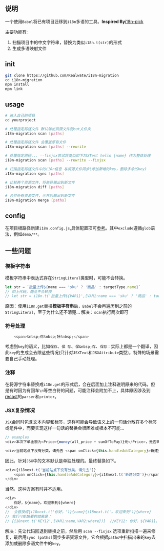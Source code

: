 
## 说明
一个使用`Babel`将已有项目迁移到`i18n`多语的工具。**Inspired By**[i18n-pick](https://github.com/ProtoTeam/i18n-pick)

主要功能有:
1. 扫描项目中的中文字符串，替换为类似`i18n.t(str)`的形式
2. 生成多语映射文件

## init
``` bash
git clone https://github.com/Realwate/i18n-migration
cd i18n-migration
npm install
npm link
```
## usage
``` bash
# 进入自己的项目
cd yourproject

# 处理指定路径文件 默认输出资源文件到out文件夹
i18n-migration scan [paths] 

# 处理指定路径文件 会覆盖原有文件
i18n-migration scan [paths] --rewrite

# 处理指定路径... --fixjsx尝试将类似如下JSXText hello {name} 作为整体处理
i18n-migration scan [paths] --rewrite --fixjsx

# 扫描指定路径文件中的i18n信息 与资源文件同步(添加新增的key，删除多余的key) 
i18n-migration sync [paths] 

# 比较两个资源文件，将差异输出到新文件
i18n-migration diff [paths] 

# 合并所有资源文件，合并后输出到新文件
i18n-migration merge [paths] 

```

## config
在项目根路径新建`i18n.config.js`,具体配置项可[参考](https://github.com/Realwate/i18n-migration/blob/master/src/config/index.js)。其中`exclude`遵循`glob`语法，例如`demo/**`。

## 一些问题
### 模板字符串
模板字符串中表达式存在`StringLiteral`类型时，可能不会转换。
``` javascript
let str = `批量上传${name === 'sku' ? '商品' : targetType.name}`
// 如上代码，商品不会转换
// let str = i18n.t('批量上传${VAR1}',{VAR1:name === 'sku' ? '商品' : targetType.name})
```
原因：使用`i18n.get`替换**模板字符串**后，`Babel`不会再遍历到之前的`StringLiteral`，至于为什么还不清楚...
解决：`scan`执行两次即可

### 符号处理
```javascript
    <span>&nbsp;你&nbsp;好&nbsp;</span>
```
考虑到`key`的语义，比如`保存`、`保 存`、`保&nbsp;存`、`保存：`实际上都是一个翻译，因此`key`的生成会去除这些情况(只针对`JSXText`和`JSXAttribute`类型)，特殊的场景需要自己手动处理。


### 注释
在将源字符串替换成`i18n.get`的形式后，会在后面加上注释说明原来的代码。但是有时因为有回车`\n`等空白符的问题，可能注释会附加不上，具体原因涉及到[recast](https://github.com/benjamn/recast)的`parser`和`printer`。


### JSX复杂情况
`JSX`会同时包含文本内容和标签，这样可能会导致语义上的一句话分散在多个标签或组件中，而要实现这样一句话的替换会很困难或根本不可能...
```javascript
// examples
<div>本次下单金额为<Price>{money(all_price + sumOfToPay)}元</Price>，是否确认下单</div>

<div>当前站点下没有分类，请先去 <span onClick={this.handleAddCategory}>新建分类</span>，再新建商品</div> 
```
因此，针对`JSX`中的文本默认是单独处理的。最终替换如下。
``` javascript
<div>{i18next.t('当前站点下没有分类，请先去')} 
    <span onClick={this.handleAddCategory}>{i18next.t('新建分类')}</span>{i18next.t('，再新建商品')}
</div> 
```
当然，这种方案有时并不适用。
``` javascript
<div>
    你好，${name}。欢迎来到${where}  
</div> 
//  会替换成{i18next.t('你好，')}{name}{i18next.t('。欢迎来到')}{where}
// 我们可能想要的效果是：
// {i18next.t('KEY12',{VAR1:name,VAR2:where})}  //KEY12: 你好，${VAR1}。欢迎来到${VAR2}  
```
解决：先让代码回退到替换之前，然后用 `scan --fixjsx` 选项重新扫描一遍来修复，最后用`sync [paths]`同步多语资源文件，它会根据`paths`中扫描出来的`key`去添加或删除多语文件中的`key`。
